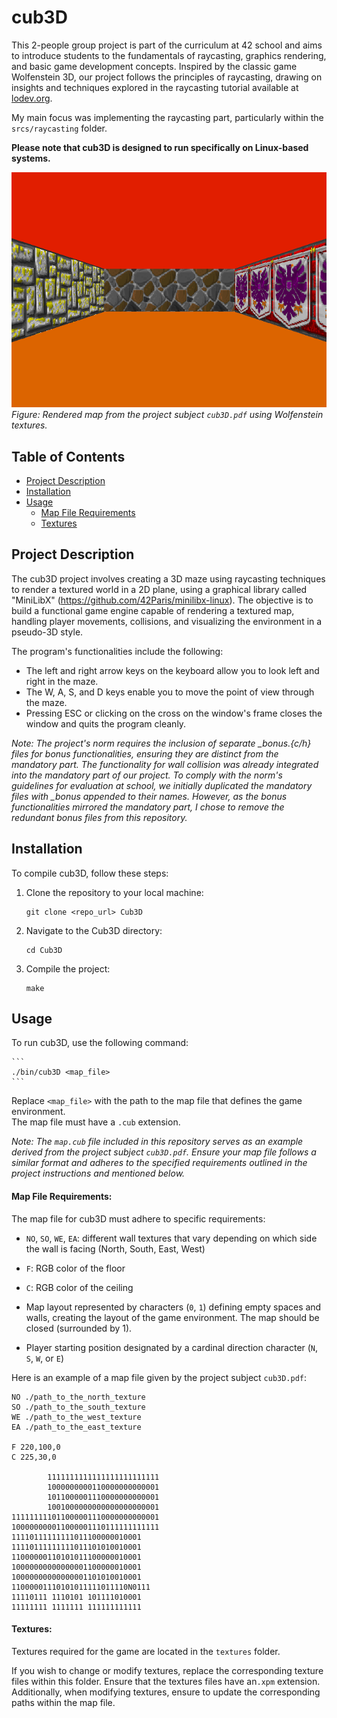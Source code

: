 # cub3D

This 2-people group project is part of the curriculum at 42 school and aims to introduce students to the fundamentals of raycasting, graphics rendering, and basic game development concepts. Inspired by the classic game Wolfenstein 3D, our project follows the principles of raycasting, drawing on insights and techniques explored in the raycasting tutorial available at [lodev.org](https://lodev.org/cgtutor/raycasting.html).  

My main focus was implementing the raycasting part, particularly within the `srcs/raycasting` folder.  

**Please note that cub3D is designed to run specifically on Linux-based systems.**  

![map_subject_rendered](./map_subject_rendered.png)  
*Figure: Rendered map from the project subject `cub3D.pdf` using Wolfenstein textures.*  

## Table of Contents

- [Project Description](#project-description)
- [Installation](#installation)
- [Usage](#usage)
	- [Map File Requirements](#map-file-requirements)
	- [Textures](#textures)

## Project Description

The cub3D project involves creating a 3D maze using raycasting techniques to render a textured world in a 2D plane, using a graphical library called "MiniLibX" (https://github.com/42Paris/minilibx-linux).
The objective is to build a functional game engine capable of rendering a textured map, handling player movements, collisions, and visualizing the environment in a pseudo-3D style.  

The program's functionalities include the following:  

- The left and right arrow keys on the keyboard allow you to look left and right in the maze.  
- The W, A, S, and D keys enable you to move the point of view through the maze.  
- Pressing ESC or clicking on the cross on the window's frame closes the window and quits the program cleanly.  

*Note: The project's norm requires the inclusion of separate _bonus.{c/h} files for bonus functionalities, ensuring they are distinct from the mandatory part. The functionality for wall collision was already integrated into the mandatory part of our project. To comply with the norm's guidelines for evaluation at school, we initially duplicated the mandatory files with _bonus appended to their names. However, as the bonus functionalities mirrored the mandatory part, I chose to remove the redundant bonus files from this repository.*  

## Installation

To compile cub3D, follow these steps:  

1. Clone the repository to your local machine:  

    ```
    git clone <repo_url> Cub3D
    ```

2. Navigate to the Cub3D directory:  

    ```
    cd Cub3D
    ```

3. Compile the project:  

    ```
    make
    ```

## Usage

To run cub3D, use the following command:  

    ```
    ./bin/cub3D <map_file>
    ```

Replace `<map_file>` with the path to the map file that defines the game environment.  
The map file must have a `.cub` extension.  

*Note: The `map.cub` file included in this repository serves as an example derived from the project subject `cub3D.pdf`. Ensure your map file follows a similar format and adheres to the specified requirements outlined in the project instructions and mentioned below.*  

#### Map File Requirements:

The map file for cub3D must adhere to specific requirements:  

- `NO`, `SO`, `WE`, `EA`: different wall textures that vary depending on which side the wall is facing (North, South, East, West)  

- `F`: RGB color of the floor  

- `C`: RGB color of the ceiling  

- Map layout represented by characters (`0`, `1`) defining empty spaces and walls, creating the layout of the game environment. The map should be closed (surrounded by 1).  

- Player starting position designated by a cardinal direction character (`N`, `S`, `W`, or `E`)  


Here is an example of a map file given by the project subject `cub3D.pdf`:  

``````
NO ./path_to_the_north_texture  
SO ./path_to_the_south_texture  
WE ./path_to_the_west_texture  
EA ./path_to_the_east_texture  

F 220,100,0  
C 225,30,0  

        1111111111111111111111111  
        1000000000110000000000001  
        1011000001110000000000001  
        1001000000000000000000001  
111111111011000001110000000000001  
100000000011000001110111111111111  
11110111111111011100000010001  
11110111111111011101010010001  
11000000110101011100000010001  
10000000000000001100000010001  
10000000000000001101010010001  
11000001110101011111011110N0111  
11110111 1110101 101111010001  
11111111 1111111 111111111111  
``````

#### Textures:

Textures required for the game are located in the `textures` folder. 

If you wish to change or modify textures, replace the corresponding texture files within this folder.   Ensure that the textures files have an`.xpm` extension. 
Additionally, when modifying textures, ensure to update the corresponding paths within the map file.  